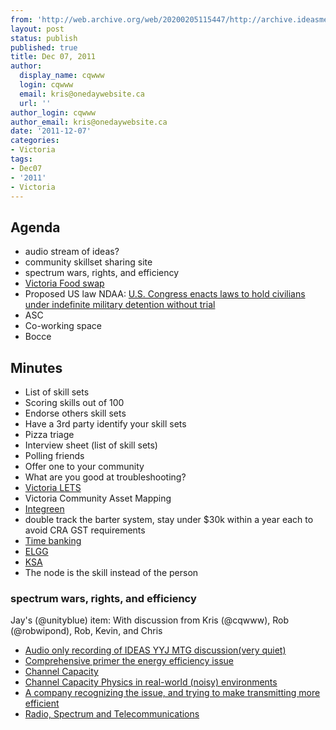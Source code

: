 ```yaml
---
from: 'http://web.archive.org/web/20200205115447/http://archive.ideasmeetings.org/wiki/Dec07,2011'
layout: post
status: publish
published: true
title: Dec 07, 2011
author:
  display_name: cqwww
  login: cqwww
  email: kris@onedaywebsite.ca
  url: ''
author_login: cqwww
author_email: kris@onedaywebsite.ca
date: '2011-12-07'
categories:
- Victoria
tags:
- Dec07
- '2011'
- Victoria
---
```


## Agenda

* audio stream of ideas?
* community skillset sharing site 
* spectrum wars, rights, and efficiency
* [Victoria Food swap](https://www.facebook.com/groups/196126343759981/)
* Proposed US law NDAA: [U.S. Congress enacts laws to hold civilians under indefinite military detention without trial](http://www.asiantribune.com/news/2011/11/30/us-congress-enacts-laws-hold-civilians-under-indefinite-military-detention-without-t)
* ASC
* Co-working space
* Bocce

## Minutes

* List of skill sets
* Scoring skills out of 100
* Endorse others skill sets
* Have a 3rd party identify your skill sets
* Pizza triage
* Interview sheet (list of skill sets)
* Polling friends
* Offer one to your community
* What are you good at troubleshooting?
* [Victoria LETS](http://www.lets.victoria.bc.ca/)
* Victoria Community Asset Mapping
* [Integreen](http://www.integreen.ca/)
* double track the barter system, stay under $30k within a year each to avoid CRA GST requirements
* [Time banking](http://en.wikipedia.org/wiki/Time_banking)
* [ELGG](http://elgg.org/)
* [KSA](http://en.wikipedia.org/wiki/Knowledge,_Skills,_and_Abilities)
* The node is the skill instead of the person

### spectrum wars, rights, and efficiency

Jay's (@unityblue) item: With discussion from Kris (@cqwww), Rob (@robwipond),
Rob, Kevin, and Chris

* [Audio only recording of IDEAS YYJ MTG discussion(very quiet)](http://www.ustream.tv/recorded/19002401)
* [Comprehensive primer the energy efficiency issue](http://www.globaltelecomsbusiness.com/Article/2933636/Mobile-industry-is-running-out-of-room-for-expansion.html)
* [Channel Capacity](http://en.wikipedia.org/wiki/Channel_capacity)
* [Channel Capacity Physics in real-world (noisy) environments](http://en.wikipedia.org/wiki/Shannon%E2%80%93Hartley_theorem#Frequency-dependent_.28colored_noise.29_case)
* [A company recognizing the issue, and trying to make transmitting more efficient](http://www.greentouch.org/index.php?page=shannons-law-explained)
* [Radio, Spectrum and Telecommunications](http://www.ic.gc.ca/eic/site/ic1.nsf/eng/h_00077.html)
